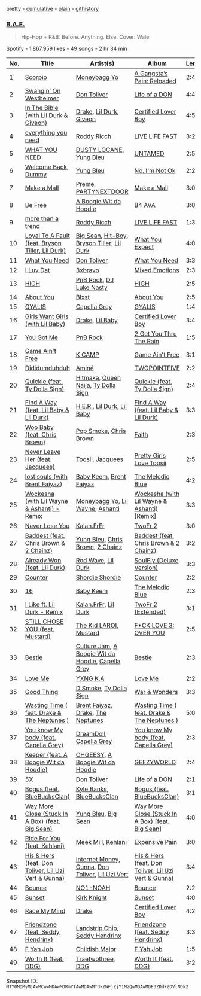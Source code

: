 pretty - [cumulative](/playlists/cumulative/37i9dQZF1DWX3387IZmjNa.md) - [plain](/playlists/plain/37i9dQZF1DWX3387IZmjNa) - [githistory](https://github.githistory.xyz/mackorone/spotify-playlist-archive/blob/main/playlists/plain/37i9dQZF1DWX3387IZmjNa)

### [B.A.E.](https://open.spotify.com/playlist/37i9dQZF1DWX3387IZmjNa)

> Hip\-Hop + R&B: Before\. Anything\. Else\. Cover: Wale

[Spotify](https://open.spotify.com/user/spotify) - 1,867,959 likes - 49 songs - 2 hr 34 min

| No. | Title | Artist(s) | Album | Length |
|---|---|---|---|---|
| 1 | [Scorpio](https://open.spotify.com/track/0LlFMKD7MAHwOqkIBsHui6) | [Moneybagg Yo](https://open.spotify.com/artist/3tJoFztHeIJkJWMrx0td2f) | [A Gangsta’s Pain: Reloaded](https://open.spotify.com/album/78L6XKTChkf0M5SK3oogk3) | 2:45 |
| 2 | [Swangin’ On Westheimer](https://open.spotify.com/track/0sze9rycXZswg5emYTFklv) | [Don Toliver](https://open.spotify.com/artist/4Gso3d4CscCijv0lmajZWs) | [Life of a DON](https://open.spotify.com/album/2WmJ5wp5wKBlIJE6FDAIBJ) | 4:48 |
| 3 | [In The Bible \(with Lil Durk & Giveon\)](https://open.spotify.com/track/61S79KIVA4I9FXbnsylEHT) | [Drake](https://open.spotify.com/artist/3TVXtAsR1Inumwj472S9r4), [Lil Durk](https://open.spotify.com/artist/3hcs9uc56yIGFCSy9leWe7), [Giveon](https://open.spotify.com/artist/4fxd5Ee7UefO4CUXgwJ7IP) | [Certified Lover Boy](https://open.spotify.com/album/3SpBlxme9WbeQdI9kx7KAV) | 4:56 |
| 4 | [everything you need](https://open.spotify.com/track/5ZD0MkX1FadkqYwhCCmAiv) | [Roddy Ricch](https://open.spotify.com/artist/757aE44tKEUQEqRuT6GnEB) | [LIVE LIFE FAST](https://open.spotify.com/album/1eVrpJbHRLBbioB9sb5b94) | 3:27 |
| 5 | [WHAT YOU NEED](https://open.spotify.com/track/1rmnTmLl06RQLJmEpe36ve) | [DUSTY LOCANE](https://open.spotify.com/artist/22hWz22JAmIhIEp0u1X01L), [Yung Bleu](https://open.spotify.com/artist/3KNIG74xSTc3dj0TRy7pGX) | [UNTAMED](https://open.spotify.com/album/1LM4qNXzxeL4ptfUOeUQwV) | 2:55 |
| 6 | [Welcome Back, Dummy](https://open.spotify.com/track/6cm2FXJjs4YtaccHczvN1Y) | [Yung Bleu](https://open.spotify.com/artist/3KNIG74xSTc3dj0TRy7pGX) | [No, I'm Not Ok](https://open.spotify.com/album/6O3xoiaAe3klssyrO17uNS) | 2:23 |
| 7 | [Make a Mall](https://open.spotify.com/track/3IXAiQPAN5FXsETn9Gk3PR) | [Preme](https://open.spotify.com/artist/0bdJZl7TDeiymDYzMJnVh2), [PARTYNEXTDOOR](https://open.spotify.com/artist/2HPaUgqeutzr3jx5a9WyDV) | [Make a Mall](https://open.spotify.com/album/4oCeqTNixwJLgsPjJmW5z2) | 3:02 |
| 8 | [Be Free](https://open.spotify.com/track/35uYYHfPcA5zcl8IeVXxOb) | [A Boogie Wit da Hoodie](https://open.spotify.com/artist/31W5EY0aAly4Qieq6OFu6I) | [B4 AVA](https://open.spotify.com/album/1VxVQAgekwkFo8yoXvFZ8o) | 3:08 |
| 9 | [more than a trend](https://open.spotify.com/track/0yk8VLT5BXbqHK8DZD3xUg) | [Roddy Ricch](https://open.spotify.com/artist/757aE44tKEUQEqRuT6GnEB) | [LIVE LIFE FAST](https://open.spotify.com/album/1eVrpJbHRLBbioB9sb5b94) | 1:36 |
| 10 | [Loyal To A Fault \(feat\. Bryson Tiller, Lil Durk\)](https://open.spotify.com/track/6QTTPp4rzMqcbWWzgrGf9c) | [Big Sean](https://open.spotify.com/artist/0c173mlxpT3dSFRgMO8XPh), [Hit\-Boy](https://open.spotify.com/artist/6q3p11nP1p80Ey6LrOOSed), [Bryson Tiller](https://open.spotify.com/artist/2EMAnMvWE2eb56ToJVfCWs), [Lil Durk](https://open.spotify.com/artist/3hcs9uc56yIGFCSy9leWe7) | [What You Expect](https://open.spotify.com/album/6aLBUWVN4WcBAJeJ7nI6j1) | 4:03 |
| 11 | [What You Need](https://open.spotify.com/track/6LcX2hBbXaJcK4AuefE936) | [Don Toliver](https://open.spotify.com/artist/4Gso3d4CscCijv0lmajZWs) | [What You Need](https://open.spotify.com/album/73woFqDhh7dKipDzYyHJwZ) | 3:37 |
| 12 | [I Luv Dat](https://open.spotify.com/track/4pOHXEWncM34G4t57veFtl) | [3xbravo](https://open.spotify.com/artist/0lPZJTNurUF05u2JHm48cH) | [Mixed Emotions](https://open.spotify.com/album/60D4MdGC0mm4MG1TVLiS32) | 2:33 |
| 13 | [HIGH](https://open.spotify.com/track/7cZxllNvqJrFaU4op9YvK6) | [PnB Rock](https://open.spotify.com/artist/21WS9wngs9AqFckK7yYJPM), [DJ Luke Nasty](https://open.spotify.com/artist/1yZwlOVsfrp4wb6d29KkGM) | [HIGH](https://open.spotify.com/album/0GQDQ69wAjCuWWre6M4pgA) | 2:50 |
| 14 | [About You](https://open.spotify.com/track/0P9lyICk63dqZSqXV2HBP0) | [Blxst](https://open.spotify.com/artist/4qXC0i02bSFstECuXP2ZpL) | [About You](https://open.spotify.com/album/24i8TDxRtaHGSDiWjVyseC) | 2:50 |
| 15 | [GYALIS](https://open.spotify.com/track/7wpyrkjEgz7W1vNYDxMKrF) | [Capella Grey](https://open.spotify.com/artist/59HbaJ5E8ud7FNLGqUN1KH) | [GYALIS](https://open.spotify.com/album/7GbE1XjMbpkSxGkmUr7Ck4) | 1:45 |
| 16 | [Girls Want Girls \(with Lil Baby\)](https://open.spotify.com/track/37Nqx7iavZpotJSDXZWbJ3) | [Drake](https://open.spotify.com/artist/3TVXtAsR1Inumwj472S9r4), [Lil Baby](https://open.spotify.com/artist/5f7VJjfbwm532GiveGC0ZK) | [Certified Lover Boy](https://open.spotify.com/album/3SpBlxme9WbeQdI9kx7KAV) | 3:41 |
| 17 | [You Got Me](https://open.spotify.com/track/1T095p75wC8BqEYlk0ld56) | [PnB Rock](https://open.spotify.com/artist/21WS9wngs9AqFckK7yYJPM) | [2 Get You Thru The Rain](https://open.spotify.com/album/5AWE3CWvvlvpBBqKIjTrji) | 1:51 |
| 18 | [Game Ain't Free](https://open.spotify.com/track/6WwCIegTNeoJ7lnlhxTEgo) | [K CAMP](https://open.spotify.com/artist/5bgfj5zUoWpyeVatGDjn6H) | [Game Ain't Free](https://open.spotify.com/album/6Ce9z3M2qm4qbbIGANEFkR) | 3:16 |
| 19 | [Dididumduhduh](https://open.spotify.com/track/4qEmZddPnyEpGkHeGTNmWa) | [Aminé](https://open.spotify.com/artist/3Gm5F95VdRxW3mqCn8RPBJ) | [TWOPOINTFIVE](https://open.spotify.com/album/0KkHzH0uia9zwPbrCbS6NY) | 2:26 |
| 20 | [Quickie \(feat\. Ty Dolla $ign\)](https://open.spotify.com/track/5rQ7HbJhF28EnrZc7wdUYr) | [Hitmaka](https://open.spotify.com/artist/1VeOsE6gNwoBsIAinCAb3l), [Queen Naija](https://open.spotify.com/artist/3nViOFa3kZW8OMSNOzwr98), [Ty Dolla $ign](https://open.spotify.com/artist/7c0XG5cIJTrrAgEC3ULPiq) | [Quickie \(feat\. Ty Dolla $ign\)](https://open.spotify.com/album/0lm4qgoN2ztdPUghOOYxaT) | 2:48 |
| 21 | [Find A Way \(feat\. Lil Baby & Lil Durk\)](https://open.spotify.com/track/4yIH4PcUVivcxNTy1ETMZ3) | [H.E.R.](https://open.spotify.com/artist/3Y7RZ31TRPVadSFVy1o8os), [Lil Durk](https://open.spotify.com/artist/3hcs9uc56yIGFCSy9leWe7), [Lil Baby](https://open.spotify.com/artist/5f7VJjfbwm532GiveGC0ZK) | [Find A Way \(feat\. Lil Baby & Lil Durk\)](https://open.spotify.com/album/2DKCodaPZGRpDuDFSIctBN) | 3:32 |
| 22 | [Woo Baby \(feat\. Chris Brown\)](https://open.spotify.com/track/58T4yPLn4NjBYXfRxeweyM) | [Pop Smoke](https://open.spotify.com/artist/0eDvMgVFoNV3TpwtrVCoTj), [Chris Brown](https://open.spotify.com/artist/7bXgB6jMjp9ATFy66eO08Z) | [Faith](https://open.spotify.com/album/2MlT9dGKoGH2hsfcz7UUXL) | 2:36 |
| 23 | [Never Leave Her \(feat\. Jacquees\)](https://open.spotify.com/track/3i9k5M8xkZZ7LFAeMZBT4m) | [Toosii](https://open.spotify.com/artist/6BH1xcDkwbbyrLMUKECsW1), [Jacquees](https://open.spotify.com/artist/4tMm1dU6Gn04VAZ9ClHcIZ) | [Pretty Girls Love Toosii](https://open.spotify.com/album/68Bd8NriH6kXs9oedITPkq) | 2:54 |
| 24 | [lost souls \(with Brent Faiyaz\)](https://open.spotify.com/track/02rdXe0KhMe8p6ZHzYtuw0) | [Baby Keem](https://open.spotify.com/artist/5SXuuuRpukkTvsLuUknva1), [Brent Faiyaz](https://open.spotify.com/artist/3tlXnStJ1fFhdScmQeLpuG) | [The Melodic Blue](https://open.spotify.com/album/7n23fjZTviIUnHyvZGQjni) | 4:29 |
| 25 | [Wockesha \(with Lil Wayne & Ashanti\) \- Remix](https://open.spotify.com/track/3mLx5JNbIi12thSZ4ExWHg) | [Moneybagg Yo](https://open.spotify.com/artist/3tJoFztHeIJkJWMrx0td2f), [Lil Wayne](https://open.spotify.com/artist/55Aa2cqylxrFIXC767Z865), [Ashanti](https://open.spotify.com/artist/5rkVyNGXEgeUqKkB5ccK83) | [Wockesha \(with Lil Wayne & Ashanti\) \[Remix\]](https://open.spotify.com/album/13TVZ98zVHDrUkX9hSElAk) | 3:37 |
| 26 | [Never Lose You](https://open.spotify.com/track/2S16czIeUR0vS7fwq5Fv7T) | [Kalan.FrFr](https://open.spotify.com/artist/47TMF0JlFsz01KilGzc5Ly) | [TwoFr 2](https://open.spotify.com/album/6IFG8yV0MHsyAaZxbDHzlK) | 3:01 |
| 27 | [Baddest \(feat\. Chris Brown & 2 Chainz\)](https://open.spotify.com/track/2CDVqsGGkf2v1tMETt3fq5) | [Yung Bleu](https://open.spotify.com/artist/3KNIG74xSTc3dj0TRy7pGX), [Chris Brown](https://open.spotify.com/artist/7bXgB6jMjp9ATFy66eO08Z), [2 Chainz](https://open.spotify.com/artist/17lzZA2AlOHwCwFALHttmp) | [Baddest \(feat\. Chris Brown & 2 Chainz\)](https://open.spotify.com/album/3ERp6sI91Flu5Onq9me2pV) | 3:22 |
| 28 | [Already Won \(feat\. Lil Durk\)](https://open.spotify.com/track/2wOnrN7fkzV4NsLqym2C6O) | [Rod Wave](https://open.spotify.com/artist/45TgXXqMDdF8BkjA83OM7z), [Lil Durk](https://open.spotify.com/artist/3hcs9uc56yIGFCSy9leWe7) | [SoulFly \(Deluxe Version\)](https://open.spotify.com/album/15BnishwaiZhh0ZY3fnxMN) | 3:32 |
| 29 | [Counter](https://open.spotify.com/track/4W4lWW8HQITbAe96R0APIh) | [Shordie Shordie](https://open.spotify.com/artist/5fyvTyetDr7gvLafBsEEhU) | [Counter](https://open.spotify.com/album/35MFJBhiYKKm3Vsybpsk29) | 2:26 |
| 30 | [16](https://open.spotify.com/track/1Is8hGpkGMiePASAxBluxM) | [Baby Keem](https://open.spotify.com/artist/5SXuuuRpukkTvsLuUknva1) | [The Melodic Blue](https://open.spotify.com/album/3r46DPIQeBQbjvjjV5mXGg) | 2:36 |
| 31 | [I Like ft\. Lil Durk \- Remix](https://open.spotify.com/track/607kN00EPahVTsTCzuAGHJ) | [Kalan.FrFr](https://open.spotify.com/artist/47TMF0JlFsz01KilGzc5Ly), [Lil Durk](https://open.spotify.com/artist/3hcs9uc56yIGFCSy9leWe7) | [TwoFr 2 \(Extended\)](https://open.spotify.com/album/29OibCCL3P8GQDAAcEwbcO) | 3:17 |
| 32 | [STILL CHOSE YOU \(feat\. Mustard\)](https://open.spotify.com/track/637YZncqOkeFzcTmr7YijJ) | [The Kid LAROI](https://open.spotify.com/artist/2tIP7SsRs7vjIcLrU85W8J), [Mustard](https://open.spotify.com/artist/0YinUQ50QDB7ZxSCLyQ40k) | [F\*CK LOVE 3: OVER YOU](https://open.spotify.com/album/4bZJWQhHKJckFLJuYdvyX2) | 2:51 |
| 33 | [Bestie](https://open.spotify.com/track/4RJ2tHMoFQbUus12u1hB5l) | [Culture Jam](https://open.spotify.com/artist/3NbMf2TTL0tcjISP5AFgzf), [A Boogie Wit da Hoodie](https://open.spotify.com/artist/31W5EY0aAly4Qieq6OFu6I), [Capella Grey](https://open.spotify.com/artist/59HbaJ5E8ud7FNLGqUN1KH) | [Bestie](https://open.spotify.com/album/2wNYpDzwgeSbxSc8dVXcev) | 2:33 |
| 34 | [Love Me](https://open.spotify.com/track/2PxUUGpUBoHcDUrPKNstTE) | [YXNG K.A](https://open.spotify.com/artist/3BBujITyfgwyXTQliFzUNH) | [Love Me](https://open.spotify.com/album/0TUe5E3BQ38hBXglAijbNx) | 2:26 |
| 35 | [Good Thing](https://open.spotify.com/track/2Ss2x0xjGRsOXZiYslCKQE) | [D Smoke](https://open.spotify.com/artist/23rK0hajv5ix2yPM4IIgOo), [Ty Dolla $ign](https://open.spotify.com/artist/7c0XG5cIJTrrAgEC3ULPiq) | [War & Wonders](https://open.spotify.com/album/6yXIl5A3rqnIEW6kMX3NwN) | 3:39 |
| 36 | [Wasting Time \( feat\. Drake & The Neptunes \)](https://open.spotify.com/track/48WidxP9CqyYtk97pwGZ3c) | [Brent Faiyaz](https://open.spotify.com/artist/3tlXnStJ1fFhdScmQeLpuG), [Drake](https://open.spotify.com/artist/3TVXtAsR1Inumwj472S9r4), [The Neptunes](https://open.spotify.com/artist/0KuF7reCTOZwV7YJnHQqgr) | [Wasting Time \( feat\. Drake & The Neptunes \)](https://open.spotify.com/album/2brWccDLT5vREu0FxqH6Az) | 5:01 |
| 37 | [You know My body \(feat\. Capella Grey\)](https://open.spotify.com/track/2OjabQl4Ti8FIGslOb0pPI) | [DreamDoll](https://open.spotify.com/artist/1nsdnHv49z0H5oPj3sJ3to), [Capella Grey](https://open.spotify.com/artist/59HbaJ5E8ud7FNLGqUN1KH) | [You know My body \(feat\. Capella Grey\)](https://open.spotify.com/album/2TJan1yGyJ1Rq6IissY9Gu) | 2:35 |
| 38 | [Keeper \(feat\. A Boogie Wit da Hoodie\)](https://open.spotify.com/track/5b2CRPYt0QNA0jaCJNIIdn) | [OHGEESY](https://open.spotify.com/artist/3ppQEG71r7jVpI8RudzycF), [A Boogie Wit da Hoodie](https://open.spotify.com/artist/31W5EY0aAly4Qieq6OFu6I) | [GEEZYWORLD](https://open.spotify.com/album/0kNhJM4dXKfsKbCERz7QBg) | 2:49 |
| 39 | [5X](https://open.spotify.com/track/2OcbewDrWFNTYRqpSzJBCY) | [Don Toliver](https://open.spotify.com/artist/4Gso3d4CscCijv0lmajZWs) | [Life of a DON](https://open.spotify.com/album/2WmJ5wp5wKBlIJE6FDAIBJ) | 2:12 |
| 40 | [Bogus \(feat\. BlueBucksClan\)](https://open.spotify.com/track/1YF9HlEpL0cXLIewgQHdZt) | [Kyle Banks](https://open.spotify.com/artist/7fCkVWEYTo1f7hLsAyVaWE), [BlueBucksClan](https://open.spotify.com/artist/1l61CX1j6go8arTjPH9wy0) | [Bogus \(feat\. BlueBucksClan\)](https://open.spotify.com/album/6WwSmNmwiq8f1VKEor6hUz) | 3:19 |
| 41 | [Way More Close \(Stuck In A Box\) \(feat\. Big Sean\)](https://open.spotify.com/track/2DYoLkfNIF8xN1L4SnPlrj) | [Yung Bleu](https://open.spotify.com/artist/3KNIG74xSTc3dj0TRy7pGX), [Big Sean](https://open.spotify.com/artist/0c173mlxpT3dSFRgMO8XPh) | [Way More Close \(Stuck In A Box\) \[feat\. Big Sean\]](https://open.spotify.com/album/1DjPn2vVLNXGzj0c6wGGDH) | 4:08 |
| 42 | [Ride For You \(feat\. Kehlani\)](https://open.spotify.com/track/4YFPUYwA9Jmk9xQYCbz3zb) | [Meek Mill](https://open.spotify.com/artist/20sxb77xiYeusSH8cVdatc), [Kehlani](https://open.spotify.com/artist/0cGUm45nv7Z6M6qdXYQGTX) | [Expensive Pain](https://open.spotify.com/album/3cLQ49Ll3nGRkw3HSSk92K) | 3:02 |
| 43 | [His & Hers \(feat\. Don Toliver, Lil Uzi Vert & Gunna\)](https://open.spotify.com/track/2IePEfMAtqWS6rLXXFZIgI) | [Internet Money](https://open.spotify.com/artist/6MPCFvOQv5cIGfw3jODMF0), [Gunna](https://open.spotify.com/artist/2hlmm7s2ICUX0LVIhVFlZQ), [Don Toliver](https://open.spotify.com/artist/4Gso3d4CscCijv0lmajZWs), [Lil Uzi Vert](https://open.spotify.com/artist/4O15NlyKLIASxsJ0PrXPfz) | [His & Hers \(feat\. Don Toliver, Lil Uzi Vert & Gunna\)](https://open.spotify.com/album/1arPptaPtDyBisMtMBe2q6) | 3:44 |
| 44 | [Bounce](https://open.spotify.com/track/34Jpft6YC3t9TOrJUhxez7) | [NO1\-NOAH](https://open.spotify.com/artist/5kmRNFOl1XO1JHS76Zoe7j) | [Bounce](https://open.spotify.com/album/0fi54fVQc6HzfaNJMnwYkk) | 2:24 |
| 45 | [Sunset](https://open.spotify.com/track/3rPdrSNCDwH9gyclgE6CBD) | [Kirk Knight](https://open.spotify.com/artist/1nSpOxq3pcgomrfpXudQuq) | [Sunset](https://open.spotify.com/album/4v80KSqDkJjiNDiuBmuR6U) | 4:02 |
| 46 | [Race My Mind](https://open.spotify.com/track/2Q3jFbyE61mCjS3SkW4toJ) | [Drake](https://open.spotify.com/artist/3TVXtAsR1Inumwj472S9r4) | [Certified Lover Boy](https://open.spotify.com/album/3SpBlxme9WbeQdI9kx7KAV) | 4:29 |
| 47 | [Friendzone \(feat\. Seddy Hendrinx\)](https://open.spotify.com/track/4zU1FoEIOPOgAwNbNhQAQ3) | [Landstrip Chip](https://open.spotify.com/artist/30bCJGAVNB4s6UkQy8a87a), [Seddy Hendrinx](https://open.spotify.com/artist/4TYOMrAFzxu8wO0yLIpOm4) | [Friendzone \(feat\. Seddy Hendrinx\)](https://open.spotify.com/album/1LEhwHnTbCpoCA0Ae8W1vf) | 3:35 |
| 48 | [F Yah Job](https://open.spotify.com/track/0Zrn0AIZ8zNCtStA1YrRfZ) | [Childish Major](https://open.spotify.com/artist/4bMNzAopkqYTwkBLwMKsF1) | [F Yah Job](https://open.spotify.com/album/7smZwprQmyFU3VHOz4nfjg) | 1:57 |
| 49 | [Worth It \(feat\. DDG\)](https://open.spotify.com/track/0MqqxjoRiDt3TCMMveEldb) | [Traetwothree](https://open.spotify.com/artist/67cw6GPXHiwsDjFTvAoVfV), [DDG](https://open.spotify.com/artist/0WK3H9OErSn5zKOkOV5egm) | [Worth It \(feat\. DDG\)](https://open.spotify.com/album/0pj6cCwELC17fMKygFIhOM) | 3:25 |

Snapshot ID: `MTY0MDMyMjAwMCwwMDAwMDRmYTAwMDAwMTdkZWFjZjY1MzQwMDAwMDE3ZDdkZDVlNDk2`